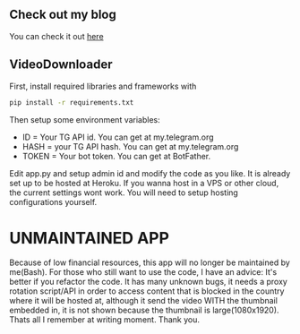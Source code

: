 ## Check out my blog
You can check it out [here](https://bashl.pythonanywhere.com)

## VideoDownloader
First, install required libraries and frameworks with

```bash
pip install -r requirements.txt
```

Then setup some environment variables:
- ID = Your TG API id. You can get at my.telegram.org
- HASH = your TG API hash. You can get at my.telegram.org
- TOKEN = Your bot token. You can get at BotFather.

Edit app.py and setup admin id and modify the code as you like. It is already set up to be hosted at Heroku. If you wanna host in a VPS or other cloud, the current settings wont work. You will need to setup hosting configurations yourself.

# UNMAINTAINED APP
Because of low financial resources, this app will no longer be maintained by me(Bash). For those who still want to use the code, I have an advice: It's better if you refactor the code. It has many unknown bugs, it needs a proxy rotation script/API in order to access content that is blocked in the country where it will be hosted at, although it send the video WITH the thumbnail embedded in, it is not shown because the thumbnail is large(1080x1920). Thats all I remember at writing moment. Thank you.
